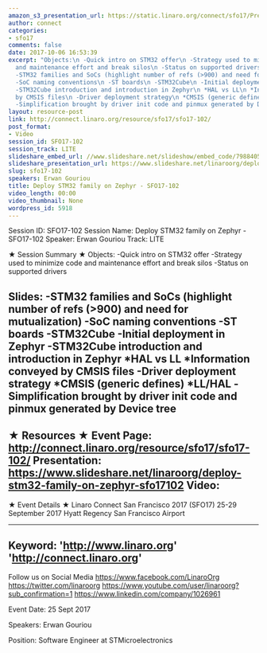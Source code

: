 ```yaml
---
amazon_s3_presentation_url: https://static.linaro.org/connect/sfo17/Presentations/SFO17-102%20Deploy%20STM32%20family%20on%20Zephyr.pdf
author: connect
categories:
- sfo17
comments: false
date: 2017-10-06 16:53:39
excerpt: "Objects:\n -Quick intro on STM32 offer\n -Strategy used to minimize code
  and maintenance effort and break silos\n -Status on supported drivers\n \n Slides:\n
  -STM32 families and SoCs (highlight number of refs (>900) and need for mutualization)\n
  -SoC naming conventions\n -ST boards\n -STM32Cube\n -Initial deployment in Zephyr\n
  -STM32Cube introduction and introduction in Zephyr\n *HAL vs LL\n *Information conveyed
  by CMSIS files\n -Driver deployment strategy\n *CMSIS (generic defines)\n *LL/HAL\n
  -Simplification brought by driver init code and pinmux generated by Device tree"
layout: resource-post
link: http://connect.linaro.org/resource/sfo17/sfo17-102/
post_format:
- Video
session_id: SFO17-102
session_track: LITE
slideshare_embed_url: //www.slideshare.net/slideshow/embed_code/79884057
slideshare_presentation_url: https://www.slideshare.net/linaroorg/deploy-stm32-family-on-zephyr-sfo17102
slug: sfo17-102
speakers: Erwan Gouriou
title: Deploy STM32 family on Zephyr - SFO17-102
video_length: 00:00
video_thumbnail: None
wordpress_id: 5918
---
```


Session ID: SFO17-102
Session Name: Deploy STM32 family on Zephyr - SFO17-102
Speaker: Erwan Gouriou 
Track: LITE


★ Session Summary ★
Objects:
 -Quick intro on STM32 offer
 -Strategy used to minimize code and maintenance effort and break silos
 -Status on supported drivers
 
 Slides:
 -STM32 families and SoCs (highlight number of refs (>900) and need for mutualization)
 -SoC naming conventions
 -ST boards
 -STM32Cube
 -Initial deployment in Zephyr
 -STM32Cube introduction and introduction in Zephyr
 *HAL vs LL
 *Information conveyed by CMSIS files
 -Driver deployment strategy
 *CMSIS (generic defines)
 *LL/HAL
 -Simplification brought by driver init code and pinmux generated by Device tree
---------------------------------------------------
★ Resources ★
Event Page: http://connect.linaro.org/resource/sfo17/sfo17-102/
Presentation: https://www.slideshare.net/linaroorg/deploy-stm32-family-on-zephyr-sfo17102
Video: 
 ---------------------------------------------------

★ Event Details ★
Linaro Connect San Francisco 2017 (SFO17)
25-29 September 2017
Hyatt Regency San Francisco Airport

---------------------------------------------------
Keyword: 
'http://www.linaro.org'
'http://connect.linaro.org'
---------------------------------------------------
Follow us on Social Media
https://www.facebook.com/LinaroOrg
https://twitter.com/linaroorg
https://www.youtube.com/user/linaroorg?sub_confirmation=1
https://www.linkedin.com/company/1026961

Event Date: 25 Sept 2017

Speakers: Erwan Gouriou

Position: Software Engineer at STMicroelectronics